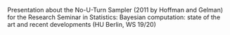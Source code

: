 Presentation about the No-U-Turn Sampler (2011 by Hoffman and Gelman) for the Research Seminar in Statistics: Bayesian computation: state of the art and recent developments (HU Berlin, WS 19/20)

